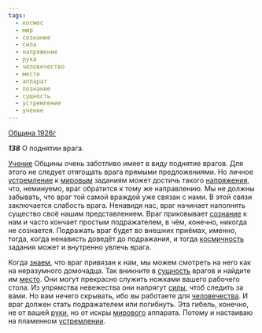 ```yaml
---
tags:
  - космос
  - мир
  - сознание
  - сила
  - напряжение
  - рука
  - человечество
  - место
  - аппарат
  - познание
  - сущность
  - устремление
  - учение
---
```


[Община 1926г](https://127.0.0.1:4002/agni/1926)

___138___
О поднятии врага.    

[Учение](../../../tags/#учение) Общины очень заботливо имеет в виду поднятие врагов. Для этого не следует отягощать врага прямыми предложениями. Но личное [устремление](../../../tags/#устремление) к [мировым](../../../tags/#мир) заданиям может достичь такого [напряжения](../../../tags/#напряжение), что, неминуемо, враг обратится к тому же направлению. Мы не должны забывать, что враг той самой враждой уже связан с нами. В этой связи заключается слабость врага. Ненавидя нас, враг начинает наполнять существо своё нашим представлением. Враг приковывает [сознание](../../../tags/#сознание) к нам и часто кончает простым подражателем, в чём, конечно, никогда не сознается. Подражать враг будет во внешних приёмах, именно, тогда, когда ненависть доведёт до подражания, и тогда [космичность](../../../tags/#космос) задания может и внутренно увлечь врага.   

Когда [знаем](../../../tags/#познание), что враг привязан к нам, мы можем смотреть на него как на неразумного домочадца. Так вникните в [сущность](../../../tags/#сущность) врагов и найдите им [место](../../../tags/#место). Они могут прекрасно служить ножками вашего рабочего стола. Из упрямства невежества они напрягут [силы](../../../tags/#сила), чтоб следить за вами. Но вам нечего скрывать, ибо вы работаете для [человечества](../../../tags/#человечество). И враг должен стать подражателем или погибнуть. Эта гибель, конечно, не от вашей [руки](../../../tags/#рука), но от искры [мирового](../../../tags/#мир) аппарата. Потому и настаиваю на пламенном [устремлении](../../../tags/#устремление).   

